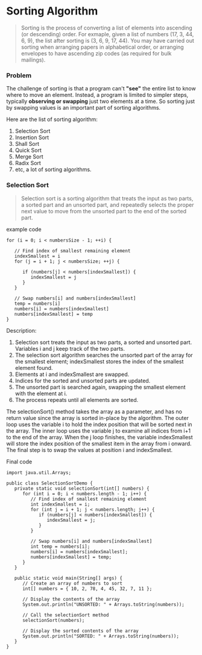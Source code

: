 # Sorting Algorithm
> Sorting is the process of converting a list of elements into ascending (or descending) order.
> For exmaple, given a list of numbers (17, 3, 44, 6, 9), the list after sorting is (3, 6, 9, 17, 44).
> You may have carried out sorting when arranging papers in alphabetical order, or arranging envelopes to have ascending zip codes (as required for bulk mailings).

### Problem
The challenge of sorting is that a program can't **"see"** the entire list to know where to move an element. 
Instead, a program is limited to simpler steps, typically **observing or swapping** just two elements at a time. 
So sorting just by swapping values is an important part of sorting algorithms.

Here are the list of sorting algorithm:
1. Selection Sort
2. Insertion Sort
3. Shall Sort
4. Quick Sort
5. Merge Sort
6. Radix Sort
7. etc, a lot of sorting algorithms.


### Selection Sort
> Selection sort is a sorting algorithm that treats the input as two parts, a sorted part and an unsorted part, and repeatedly selects the proper next value to move from the unsorted part to the end of the sorted part.

example code
```
for (i = 0; i < numbersSize - 1; ++i) {

   // Find index of smallest remaining element
   indexSmallest = i
   for (j = i + 1; j < numbersSize; ++j) {

      if (numbers[j] < numbers[indexSmallest]) {
         indexSmallest = j
      }
   }

   // Swap numbers[i] and numbers[indexSmallest]
   temp = numbers[i]
   numbers[i] = numbers[indexSmallest]
   numbers[indexSmallest] = temp
}
```
Description:
1. Selection sort treats the input as two parts, a sorted and unsorted part. Variables i and j keep track of the two parts.
2. The selection sort algorithm searches the unsorted part of the array for the smallest element; indexSmallest stores the index of the smallest element found.
3. Elements at i and indexSmallest are swapped.
4. Indices for the sorted and unsorted parts are updated.
5. The unsorted part is searched again, swapping the smallest element with the element at i.
6. The process repeats until all elements are sorted.


The selectionSort() method takes the array as a parameter, and has no return value since the array is sorted in-place by the algorithm.
The outer loop uses the variable i to hold the index position that will be sorted next in the array. 
The inner loop uses the variable j to examine all indices from i+1 to the end of the array. 
When the j loop finishes, the variable indexSmallest will store the index position of the smallest item in the array from i onward. 
The final step is to swap the values at position i and indexSmallest.

Final code
```
import java.util.Arrays;

public class SelectionSortDemo {
   private static void selectionSort(int[] numbers) {
      for (int i = 0; i < numbers.length - 1; i++) {
         // Find index of smallest remaining element
         int indexSmallest = i;
         for (int j = i + 1; j < numbers.length; j++) {
            if (numbers[j] < numbers[indexSmallest]) {
               indexSmallest = j;
            }
         }
         
         // Swap numbers[i] and numbers[indexSmallest]
         int temp = numbers[i];
         numbers[i] = numbers[indexSmallest];
         numbers[indexSmallest] = temp;
      }
   }

   public static void main(String[] args) {
      // Create an array of numbers to sort
      int[] numbers = { 10, 2, 78, 4, 45, 32, 7, 11 };
      
      // Display the contents of the array
      System.out.println("UNSORTED: " + Arrays.toString(numbers));
      
      // Call the selectionSort method
      selectionSort(numbers);
      
      // Display the sorted contents of the array
      System.out.println("SORTED: " + Arrays.toString(numbers));
   }
}
```
